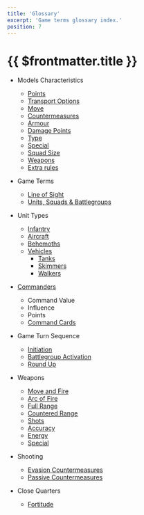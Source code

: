 ```yaml
---
title: 'Glossary'
excerpt: 'Game terms glossary index.'
position: 7
---
```


# {{ $frontmatter.title }}

* Models Characteristics
  * [Points](/en/dzc/rules/basics#points-pts)
  * [Transport Options](/en/dzc/rules/basics#transport-options)
  * [Move](/en/dzc/rules/basics#move-m)
  * [Countermeasures](/en/dzc/rules/basics#countermeasures-cm)
  * [Armour](/en/dzc/rules/basics#armour-a)
  * [Damage Points](/en/dzc/rules/basics#damage-points-d)
  * [Type](/en/dzc/rules/basics#type)
  * [Special](/en/dzc/rules/basics#special)
  * [Squad Size](/en/dzc/rules/basics#squad-size)
  * [Weapons](/en/dzc/rules/basics#weapons)
  * [Extra rules](/en/dzc/rules/basics#extra-rules)

* Game Terms
  * [Line of Sight](/en/dzc/rules/basics#line-of-sight)
  * [Units, Squads & Battlegroups](/en/dzc/rules/basics#units-squads-battlegroups)

* Unit Types
  * [Infantry](/en/dzc/rules/unit-types#infantry)
  * [Aircraft](/en/dzc/rules/unit-types#aircraft)
  * [Behemoths](/en/dzc/rules/unit-types#behemoths)
  * [Vehicles](/en/dzc/rules/unit-types#vehicles)
    * [Tanks](/en/dzc/rules/unit-types#ground-vehicles)
    * [Skimmers](/en/dzc/rules/unit-types#skimmers)
    * [Walkers](/en/dzc/rules/unit-types#walkers)

* [Commanders](/en/dzc/rules/command#commanders)
  * Command Value
  * Influence
  * Points
  * [Command Cards](/en/dzc/rules/command#command-cards)

* Game Turn Sequence
  * [Initiation](/en/dzc/rules/rounds-activations#initiation)
  * [Battlegroup Activation](/en/dzc/rules/rounds-activations#battlegroup-activation)
  * [Round Up](/en/dzc/rules/rounds-activations#round-up)

* Weapons
  * [Move and Fire](/en/dzc/rules/shooting#move-and-fire)
  * [Arc of Fire](/en/dzc/rules/shooting#arc-of-fire)
  * [Full Range](/en/dzc/rules/shooting#full-range)
  * [Countered Range](/en/dzc/rules/shooting#countered-range)
  * [Shots](/en/dzc/rules/shooting#shots)
  * [Accuracy](/en/dzc/rules/shooting#accuracy)
  * [Energy](/en/dzc/rules/shooting#energy)
  * [Special](/en/dzc/rules/shooting#special)

* Shooting
  * [Evasion Countermeasures](/en/dzc/rules/shooting#evasion-countermeasures)
  * [Passive Countermeasures](/en/dzc/rules/shooting#passive-countermeasures)

* Close Quarters
  * [Fortitude](/en/dzc/rules/close-quarters#close-quarters-weapons-fortitude)